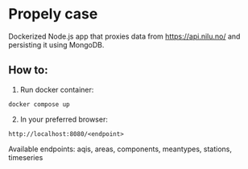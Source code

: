 # Propely case

Dockerized Node.js app that proxies data from https://api.nilu.no/ and persisting it using MongoDB.

## How to:

1. Run docker container:

```
docker compose up
```

2. In your preferred browser:
```
http://localhost:8080/<endpoint>
```
Available endpoints: aqis, areas, components, meantypes, stations, timeseries
